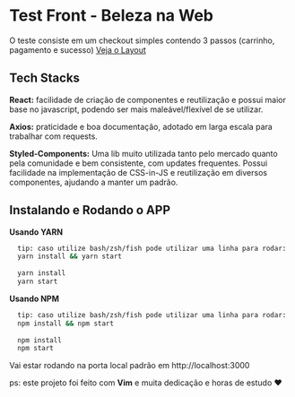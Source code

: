 # Test Front - Beleza na Web

O teste consiste em um checkout simples contendo 3 passos (carrinho, pagamento e sucesso) [Veja o Layout](https://projects.invisionapp.com/prototype/font-test-cji0j0khf005c1t0132358e8k)

## Tech Stacks

**React:** facilidade de criação de componentes e reutilização e possui maior base no javascript, podendo ser mais maleável/flexível de se utilizar.

**Axios:** praticidade e boa documentação, adotado em larga escala para trabalhar com requests.

**Styled-Components:** Uma lib muito utilizada tanto pelo mercado quanto pela comunidade e bem consistente, com updates frequentes. Possui facilidade na implementação de CSS-in-JS e reutilização em diversos componentes, ajudando a manter um padrão.

## Instalando e Rodando o APP

**Usando YARN**

```bash
  tip: caso utilize bash/zsh/fish pode utilizar uma linha para rodar: 
  yarn install && yarn start
  
  yarn install
  yarn start
```

**Usando NPM**

```bash
  tip: caso utilize bash/zsh/fish pode utilizar uma linha para rodar: 
  npm install && npm start
  
  npm install 
  npm start
```
    
 Vai estar rodando na porta local padrão em http://localhost:3000
 
 ps: este projeto foi feito com **Vim** e muita dedicação e horas de estudo :hearts: